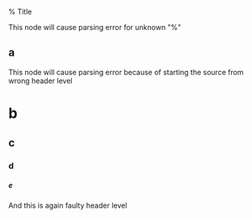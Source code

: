 % Title

This node will cause parsing error for unknown "%"

## a

This node will cause parsing error because of starting the source from wrong header level

# b
## c
### d
##### e

And this is again faulty header level
